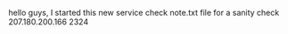 

hello guys, I started this new service check note.txt file for a sanity check 207.180.200.166 2324

